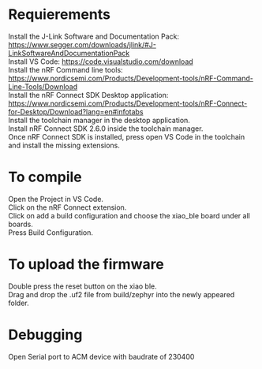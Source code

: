 # Requierements

Install the J-Link Software and Documentation Pack: https://www.segger.com/downloads/jlink/#J-LinkSoftwareAndDocumentationPack  
Install VS Code: https://code.visualstudio.com/download  
Install the nRF Command line tools: https://www.nordicsemi.com/Products/Development-tools/nRF-Command-Line-Tools/Download  
Install the nRF Connect SDK Desktop application: https://www.nordicsemi.com/Products/Development-tools/nRF-Connect-for-Desktop/Download?lang=en#infotabs  
Install the toolchain manager in the desktop application.  
Install nRF Connect SDK 2.6.0 inside the toolchain manager.  
Once nRF Connect SDK is installed, press open VS Code in the toolchain and install the missing extensions.  

# To compile

Open the Project in VS Code.  
Click on the nRF Connect extension.  
Click on add a build configuration and choose the xiao_ble board under all boards.  
Press Build Configuration.  

# To upload the firmware

Double press the reset button on the xiao ble.  
Drag and drop the .uf2 file from build/zephyr into the newly appeared folder.  

# Debugging

Open Serial port to ACM device with baudrate of 230400  

